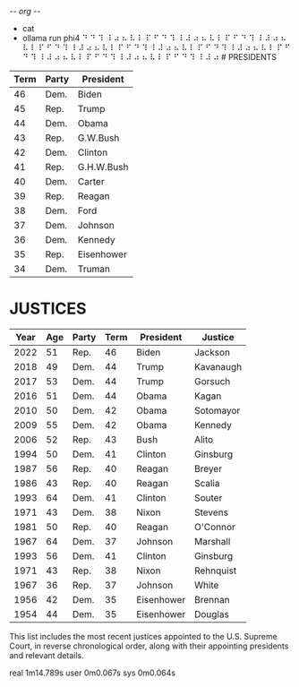 -*- org -*-

+ cat
+ ollama run phi4
⠙ ⠙ ⠹ ⠸ ⠴ ⠦ ⠧ ⠇ ⠏ ⠋ ⠙ ⠹ ⠸ ⠼ ⠴ ⠦ ⠧ ⠇ ⠏ ⠋ ⠙ ⠹ ⠸ ⠼ ⠴ ⠦ ⠧ ⠇ ⠏ ⠋ ⠙ ⠹ ⠸ ⠼ ⠴ ⠦ ⠧ ⠇ ⠏ ⠋ ⠙ ⠹ ⠸ ⠼ ⠴ ⠦ ⠧ ⠇ ⠏ ⠋ ⠙ ⠹ ⠸ ⠼ ⠴ ⠦ ⠧ ⠇ ⠏ ⠋ ⠙ ⠹ ⠸ ⠼ ⠴ ⠦ ⠧ ⠇ ⠏ ⠋ ⠙ ⠹ ⠸ ⠼ ⠴ ⠦ ⠧ ⠇ ⠏ ⠋ ⠙ ⠹ ⠸ ⠼ ⠴ # PRESIDENTS

| Term | Party | President   |
|------|-------|-------------|
| 46   | Dem.  | Biden       |
| 45   | Rep.  | Trump       |
| 44   | Dem.  | Obama       |
| 43   | Rep.  | G.W.Bush    |
| 42   | Dem.  | Clinton     |
| 41   | Rep.  | G.H.W.Bush  |
| 40   | Dem.  | Carter      |
| 39   | Rep.  | Reagan      |
| 38   | Dem.  | Ford        |
| 37   | Dem.  | Johnson     |
| 36   | Dem.  | Kennedy     |
| 35   | Rep.  | Eisenhower  |
| 34   | Dem.  | Truman      |

# JUSTICES

| Year | Age | Party | Term | President | Justice       |
|------|-----|-------|------|-----------|---------------|
| 2022 | 51  | Rep.  | 46   | Biden     | Jackson       |
| 2018 | 49  | Dem.  | 44   | Trump     | Kavanaugh     |
| 2017 | 53  | Dem.  | 44   | Trump     | Gorsuch       |
| 2016 | 51  | Dem.  | 44   | Obama     | Kagan         |
| 2010 | 50  | Dem.  | 42   | Obama     | Sotomayor     |
| 2009 | 55  | Dem.  | 42   | Obama     | Kennedy       |
| 2006 | 52  | Rep.  | 43   | Bush      | Alito         |
| 1994 | 50  | Dem.  | 41   | Clinton   | Ginsburg      |
| 1987 | 56  | Rep.  | 40   | Reagan    | Breyer        |
| 1986 | 43  | Rep.  | 40   | Reagan    | Scalia        |
| 1993 | 64  | Dem.  | 41   | Clinton   | Souter        |
| 1971 | 43  | Dem.  | 38   | Nixon     | Stevens       |
| 1981 | 50  | Rep.  | 40   | Reagan    | O'Connor      |
| 1967 | 64  | Dem.  | 37   | Johnson   | Marshall      |
| 1993 | 56  | Dem.  | 41   | Clinton   | Ginsburg      |
| 1971 | 43  | Rep.  | 38   | Nixon     | Rehnquist     |
| 1967 | 36  | Rep.  | 37   | Johnson   | White         |
| 1956 | 42  | Dem.  | 35   | Eisenhower| Brennan       |
| 1954 | 44  | Dem.  | 35   | Eisenhower| Douglas       |

This list includes the most recent justices appointed to the U.S. Supreme Court, in reverse chronological order, along with their appointing presidents and relevant details.


real	1m14.789s
user	0m0.067s
sys	0m0.064s
